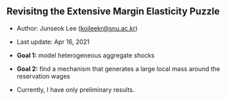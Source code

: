 ## Revisitng the Extensive Margin Elasticity Puzzle

- Author: Junseok Lee (koileekr@snu.ac.kr)
- Last update: Apr 16, 2021

- **Goal 1:** model heterogeneous aggregate shocks
- **Goal 2:** find a mechanism that generates a large local mass around the reservation wages

- Currently, I have only preliminary results.